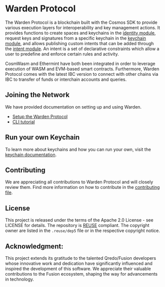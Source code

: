 # Warden Protocol

The Warden Protocol is a blockchain built with the Cosmos SDK to provide
various execution layers for interoperability and key management actions. It
provides functions to create spaces and keychains in the [identity
module](./blockchain/x/identity/README.md), request keys and signatures from a
specific keychain in the [keychain module](./blockchain/x/keychain/README.md), and
allows publishing custom intents that can be added through the [intent
module](./blockchain/x/intent/README.md). An intent is a set of declarative
constraints which allow a user to predefine and enforce certain rules and
activity. 

CosmWasm and Ethermint have both been integrated in order to leverage execution
of WASM and EVM-based smart contracts. Furthermore, Warden Protocol comes with the
latest IBC version to connect with other chains via IBC to transfer of funds or
interchain accounts and queries.

## Joining the Network

We have provided documentation on setting up and using Warden.

- [Setup the Warden Protocol](./SETUP.md)
- [CLI tutorial](./GUIDE.md)

## Run your own Keychain

To learn more about keychains and how you can run your own, visit the [keychain
documentation](./keychain/README.md).

## Contributing

We are appreciating all contributions to Warden Protocol and will closely
review them. Find more information on how to contribute in the [contributing
file](./CONTRIBUTING.md).


## License

This project is released under the terms of the Apache 2.0 License - see
LICENSE for details. The repository is [REUSE](https://reuse.software/)
compliant. The copyright owner are listed in the `.reuse/dep5` file or in the
respective copyright notice.

## Acknowledgment:
This project extends its gratitude to the talented Qredo/Fusion developers whose innovative work and dedication have significantly influenced and inspired the development of this software. We appreciate their valuable contributions to the Fusion ecosystem, shaping the way for advancements in technology.